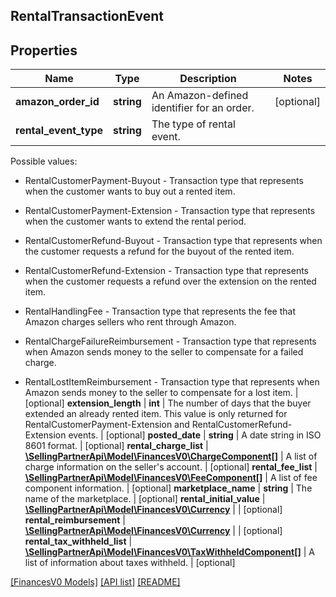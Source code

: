 ## RentalTransactionEvent

## Properties

Name | Type | Description | Notes
------------ | ------------- | ------------- | -------------
**amazon_order_id** | **string** | An Amazon-defined identifier for an order. | [optional]
**rental_event_type** | **string** | The type of rental event.

Possible values:

* RentalCustomerPayment-Buyout - Transaction type that represents when the customer wants to buy out a rented item.

* RentalCustomerPayment-Extension - Transaction type that represents when the customer wants to extend the rental period.

* RentalCustomerRefund-Buyout - Transaction type that represents when the customer requests a refund for the buyout of the rented item.

* RentalCustomerRefund-Extension - Transaction type that represents when the customer requests a refund over the extension on the rented item.

* RentalHandlingFee - Transaction type that represents the fee that Amazon charges sellers who rent through Amazon.

* RentalChargeFailureReimbursement - Transaction type that represents when Amazon sends money to the seller to compensate for a failed charge.

* RentalLostItemReimbursement - Transaction type that represents when Amazon sends money to the seller to compensate for a lost item. | [optional]
**extension_length** | **int** | The number of days that the buyer extended an already rented item. This value is only returned for RentalCustomerPayment-Extension and RentalCustomerRefund-Extension events. | [optional]
**posted_date** | **string** | A date string in ISO 8601 format. | [optional]
**rental_charge_list** | [**\SellingPartnerApi\Model\FinancesV0\ChargeComponent[]**](ChargeComponent.md) | A list of charge information on the seller's account. | [optional]
**rental_fee_list** | [**\SellingPartnerApi\Model\FinancesV0\FeeComponent[]**](FeeComponent.md) | A list of fee component information. | [optional]
**marketplace_name** | **string** | The name of the marketplace. | [optional]
**rental_initial_value** | [**\SellingPartnerApi\Model\FinancesV0\Currency**](Currency.md) |  | [optional]
**rental_reimbursement** | [**\SellingPartnerApi\Model\FinancesV0\Currency**](Currency.md) |  | [optional]
**rental_tax_withheld_list** | [**\SellingPartnerApi\Model\FinancesV0\TaxWithheldComponent[]**](TaxWithheldComponent.md) | A list of information about taxes withheld. | [optional]

[[FinancesV0 Models]](../) [[API list]](../../Api) [[README]](../../../README.md)
